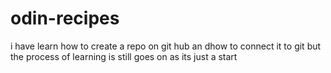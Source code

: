 # odin-recipes
i have learn how to create a repo on git hub an dhow to connect it to git
but the process of learning is still goes on as its just a start